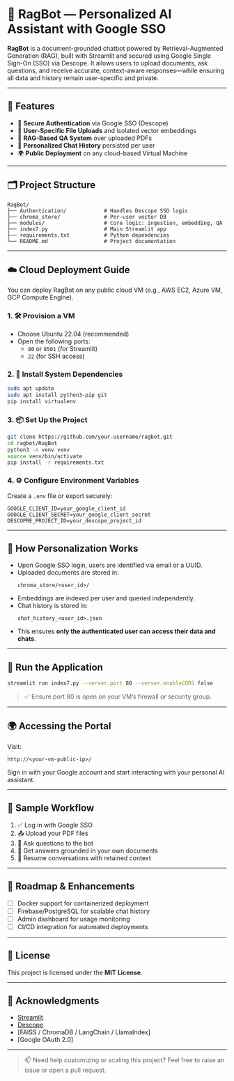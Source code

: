 # 🧠 RagBot — Personalized AI Assistant with Google SSO

**RagBot** is a document-grounded chatbot powered by Retrieval-Augmented Generation (RAG), built with Streamlit and secured using Google Single Sign-On (SSO) via Descope. It allows users to upload documents, ask questions, and receive accurate, context-aware responses—while ensuring all data and history remain user-specific and private.

---

## 🚀 Features

- 🔐 **Secure Authentication** via Google SSO (Descope)
- 📂 **User-Specific File Uploads** and isolated vector embeddings
- 🧠 **RAG-Based QA System** over uploaded PDFs
- 💬 **Personalized Chat History** persisted per user
- 🌍 **Public Deployment** on any cloud-based Virtual Machine

---

## 🗂️ Project Structure

```text
RagBot/
├── Authentication/            # Handles Descope SSO logic
├── chroma_store/              # Per-user vector DB
├── modules/                   # Core logic: ingestion, embedding, QA
├── index7.py                  # Main Streamlit app
├── requirements.txt           # Python dependencies
└── README.md                  # Project documentation
```

---

## ☁️ Cloud Deployment Guide

You can deploy RagBot on any public cloud VM (e.g., AWS EC2, Azure VM, GCP Compute Engine).

### 1. 🛠️ Provision a VM

- Choose Ubuntu 22.04 (recommended)
- Open the following ports:
  - `80` or `8501` (for Streamlit)
  - `22` (for SSH access)

### 2. 🔧 Install System Dependencies

```bash
sudo apt update
sudo apt install python3-pip git
pip install virtualenv
```

### 3. 📦 Set Up the Project

```bash
git clone https://github.com/your-username/ragbot.git
cd ragbot/RagBot
python3 -m venv venv
source venv/bin/activate
pip install -r requirements.txt
```

### 4. ⚙️ Configure Environment Variables

Create a `.env` file or export securely:

```env
GOOGLE_CLIENT_ID=your_google_client_id
GOOGLE_CLIENT_SECRET=your_google_client_secret
DESCOPRE_PROJECT_ID=your_descope_project_id
```

---

## 🔐 How Personalization Works

- Upon Google SSO login, users are identified via email or a UUID.
- Uploaded documents are stored in:
  ```
  chroma_store/<user_id>/
  ```
- Embeddings are indexed per user and queried independently.
- Chat history is stored in:
  ```
  chat_history_<user_id>.json
  ```
- This ensures **only the authenticated user can access their data and chats**.

---

## 🚦 Run the Application

```bash
streamlit run index7.py --server.port 80 --server.enableCORS false
```

> ✅ Ensure port 80 is open on your VM’s firewall or security group.

---

## 🌍 Accessing the Portal

Visit:  
```http
http://<your-vm-public-ip>/
```

Sign in with your Google account and start interacting with your personal AI assistant.

---

## 🧪 Sample Workflow

1. ✅ Log in with Google SSO  
2. 📤 Upload your PDF files  
3. 💬 Ask questions to the bot  
4. 🧠 Get answers grounded in your own documents  
5. 🔁 Resume conversations with retained context

---

## 📌 Roadmap & Enhancements

- [ ] Docker support for containerized deployment  
- [ ] Firebase/PostgreSQL for scalable chat history  
- [ ] Admin dashboard for usage monitoring  
- [ ] CI/CD integration for automated deployments

---

## 📄 License

This project is licensed under the **MIT License**.

---

## 🙏 Acknowledgments

- [Streamlit](https://streamlit.io/)  
- [Descope](https://www.descope.com/)  
- [FAISS / ChromaDB / LangChain / LlamaIndex]  
- [Google OAuth 2.0]

---

> 📫 Need help customizing or scaling this project? Feel free to raise an issue or open a pull request.

